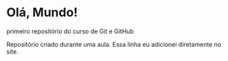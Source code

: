 # Olá, Mundo!
 primeiro repositório do curso de Git e GitHub

Repositório criado durante uma aula.
Essa linha eu adicionei diretamente no site.

